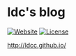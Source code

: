 # ldc's blog

[![Website](https://img.shields.io/badge/blog-ldcc.github.io-brightgreen)](https://ldcc.github.io/)
[![License](https://gitlicense.com/badge/ldcc/blog-ldcc.github.io)](http://www.wtfpl.net/about/)


http://ldcc.github.io/
